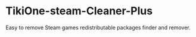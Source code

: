 # TikiOne-steam-Cleaner-Plus
Easy to remove Steam games redistributable packages finder and remover.
